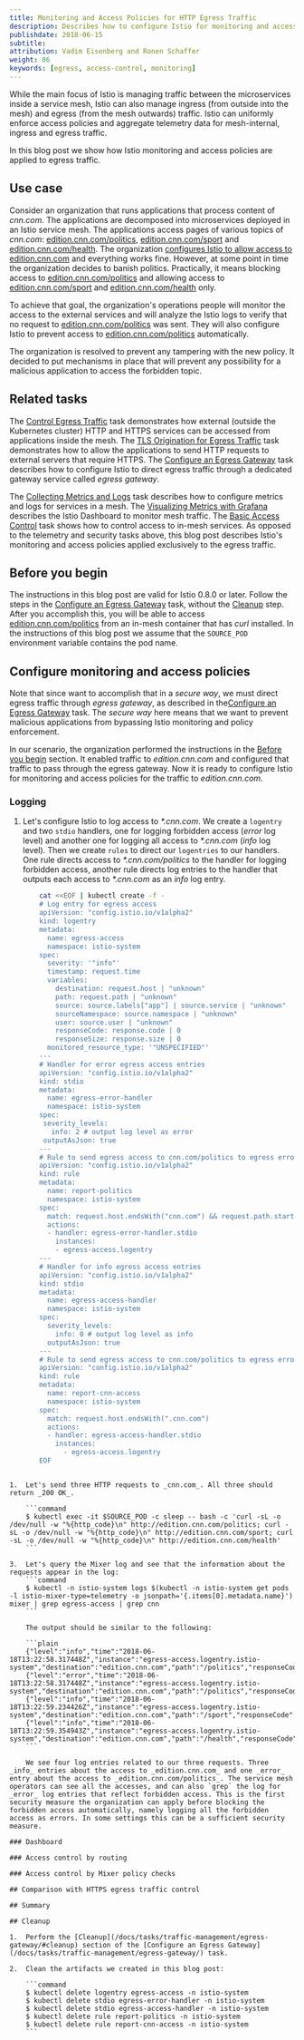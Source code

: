 ```yaml
---
title: Monitoring and Access Policies for HTTP Egress Traffic
description: Describes how to configure Istio for monitoring and access policies of HTTP egress traffic.
publishdate: 2018-06-15
subtitle:
attribution: Vadim Eisenberg and Ronen Schaffer
weight: 86
keywords: [egress, access-control, monitoring]
---
```


While the main focus of Istio is managing traffic between the microservices inside a service mesh, Istio can also  manage ingress (from outside into the mesh) and egress (from the mesh outwards) traffic. Istio can uniformly enforce access policies and aggregate telemetry data for mesh-internal, ingress and egress traffic.

In this blog post we show how Istio monitoring and access policies are applied to egress traffic.

## Use case

Consider an organization that runs applications that process content of _cnn.com_. The applications are decomposed into microservices deployed in an Istio service mesh. The applications access pages of various topics of _cnn.com_: [edition.cnn.com/politics](https://edition.cnn.com/politics), [edition.cnn.com/sport](https://edition.cnn.com/sport) and  [edition.cnn.com/health](https://edition.cnn.com/health). The organization [configures Istio to allow access to edition.cnn.com](docs/tasks/traffic-management/egress-tls-origination/) and everything works fine. However, at some point in time the organization decides to banish politics. Practically, it means blocking access to [edition.cnn.com/politics](https://edition.cnn.com/politics) and allowing access to [edition.cnn.com/sport](https://edition.cnn.com/sport) and  [edition.cnn.com/health](https://edition.cnn.com/health) only.

To achieve that goal, the organization's operations people will monitor the access to the external services and will analyze the Istio logs to verify that no request to [edition.cnn.com/politics](https://edition.cnn.com/politics) was sent. They will also configure Istio to prevent access to [edition.cnn.com/politics](https://edition.cnn.com/politics) automatically.

The organization is resolved to prevent any tampering with the new policy. It decided to put mechanisms in place that will prevent any possibility for a malicious application to access the forbidden topic.

## Related tasks

The [Control Egress Traffic](/docs/tasks/traffic-management/egress/) task demonstrates how external (outside the Kubernetes cluster) HTTP and HTTPS services can be accessed from applications inside the mesh. The [TLS Origination for Egress Traffic](/docs/tasks/traffic-management/egress-tls-origination/) task demonstrates how to allow the applications to send HTTP requests to external servers that require HTTPS. The [Configure an Egress Gateway](/docs/tasks/traffic-management/egress-gateway/) task describes how to configure Istio to direct egress traffic through a dedicated gateway service called _egress gateway_.

The [Collecting Metrics and Logs](/docs/tasks/telemetry/metrics-logs/) task describes how to configure metrics and logs for services in a mesh. The [Visualizing Metrics with Grafana](/docs/tasks/telemetry/using-istio-dashboard/) describes the Istio Dashboard to monitor mesh traffic. The [Basic Access Control](/docs/tasks/security/basic-access-control/) task shows how to control access to in-mesh services. As opposed to the telemetry and security tasks above, this blog post describes Istio's monitoring and access policies applied exclusively to the egress traffic.

## Before you begin

The instructions in this blog post are valid for Istio 0.8.0 or later. Follow the steps in the [Configure an Egress Gateway](/docs/tasks/traffic-management/egress-gateway/) task, without the [Cleanup](/docs/tasks/traffic-management/egress-gateway/#cleanup) step. After you accomplish this, you will be able to access [edition.cnn.com/politics](https://edition.cnn.com/politics) from an in-mesh container that has _curl_ installed. In the instructions of this blog post we assume that the `SOURCE_POD` environment variable contains the pod name.

## Configure monitoring and access policies

Note that since want to accomplish that in a _secure way_, we must direct egress traffic through _egress gateway_, as described in the[Configure an Egress Gateway](/docs/tasks/traffic-management/egress-gateway/) task. The _secure way_ here means that we want to prevent malicious applications from bypassing Istio monitoring and policy enforcement.

In our scenario, the organization performed the instructions in the [Before you begin]() section. It enabled traffic to _edition.cnn.com_ and configured that traffic to pass through the egress gateway. Now it is ready to configure Istio for monitoring and access policies for the traffic to _edition.cnn.com_.

### Logging

1.  Let's configure Istio to log access to _*.cnn.com_. We create a `logentry` and two `stdio` handlers, one for logging forbidden access (_error_ log level) and another one for logging all access to _*.cnn.com_ (_info_ log level). Then we create `rules` to direct our `logentries` to our handlers. One rule directs access to _*.cnn.com/politics_ to the handler for logging forbidden access, another rule directs log entries to the handler that outputs each access to _*.cnn.com_ as an _info_ log entry.

    ```bash
        cat <<EOF | kubectl create -f -
        # Log entry for egress access
        apiVersion: "config.istio.io/v1alpha2"
        kind: logentry
        metadata:
          name: egress-access
          namespace: istio-system
        spec:
          severity: '"info"'
          timestamp: request.time
          variables:
            destination: request.host | "unknown"
            path: request.path | "unknown"
            source: source.labels["app"] | source.service | "unknown"
            sourceNamespace: source.namespace | "unknown"
            user: source.user | "unknown"
            responseCode: response.code | 0
            responseSize: response.size | 0
          monitored_resource_type: '"UNSPECIFIED"'
        ---
        # Handler for error egress access entries
        apiVersion: "config.istio.io/v1alpha2"
        kind: stdio
        metadata:
          name: egress-error-handler
          namespace: istio-system
        spec:
         severity_levels:
           info: 2 # output log level as error
         outputAsJson: true
        ---
        # Rule to send egress access to cnn.com/politics to egress error handler
        apiVersion: "config.istio.io/v1alpha2"
        kind: rule
        metadata:
          name: report-politics
          namespace: istio-system
        spec:
          match: request.host.endsWith("cnn.com") && request.path.startsWith("/politics")
          actions:
          - handler: egress-error-handler.stdio
            instances:
            - egress-access.logentry
        ---
        # Handler for info egress access entries
        apiVersion: "config.istio.io/v1alpha2"
        kind: stdio
        metadata:
          name: egress-access-handler
          namespace: istio-system
        spec:
          severity_levels:
            info: 0 # output log level as info
          outputAsJson: true
        ---
        # Rule to send egress access to cnn.com/politics to egress error handler
        apiVersion: "config.istio.io/v1alpha2"
        kind: rule
        metadata:
          name: report-cnn-access
          namespace: istio-system
        spec:
          match: request.host.endsWith(".cnn.com")
          actions:
          - handler: egress-access-handler.stdio
            instances:
              - egress-access.logentry
        EOF
```

1.  Let's send three HTTP requests to _cnn.com_. All three should return _200 OK_.

    ```command
    $ kubectl exec -it $SOURCE_POD -c sleep -- bash -c 'curl -sL -o /dev/null -w "%{http_code}\n" http://edition.cnn.com/politics; curl -sL -o /dev/null -w "%{http_code}\n" http://edition.cnn.com/sport; curl -sL -o /dev/null -w "%{http_code}\n" http://edition.cnn.com/health'
    ```

3.  Let's query the Mixer log and see that the information about the requests appear in the log:
    ```command
    $ kubectl -n istio-system logs $(kubectl -n istio-system get pods -l istio-mixer-type=telemetry -o jsonpath='{.items[0].metadata.name}') mixer | grep egress-access | grep cnn
    ```

    The output should be similar to the following:

    ```plain
    {"level":"info","time":"2018-06-18T13:22:58.317448Z","instance":"egress-access.logentry.istio-system","destination":"edition.cnn.com","path":"/politics","responseCode":200,"responseSize":150448,"source":"sleep","user":"unknown"}
    {"level":"error","time":"2018-06-18T13:22:58.317448Z","instance":"egress-access.logentry.istio-system","destination":"edition.cnn.com","path":"/politics","responseCode":200,"responseSize":150448,"source":"sleep","user":"unknown"}
    {"level":"info","time":"2018-06-18T13:22:59.234426Z","instance":"egress-access.logentry.istio-system","destination":"edition.cnn.com","path":"/sport","responseCode":200,"responseSize":358651,"source":"sleep","user":"unknown"}
    {"level":"info","time":"2018-06-18T13:22:59.354943Z","instance":"egress-access.logentry.istio-system","destination":"edition.cnn.com","path":"/health","responseCode":200,"responseSize":332218,"source":"sleep","user":"unknown"}
    ```

    We see four log entries related to our three requests. Three _info_ entries about the access to _edition.cnn.com_ and one _error_ entry about the access to _edition.cnn.com/politics_. The service mesh operators can see all the accesses, and can also `grep` the log for _error_ log entries that reflect forbidden access. This is the first security measure the organization can apply before blocking the forbidden access automatically, namely logging all the forbidden access as errors. In some settings this can be a sufficient security measure.

### Dashboard

### Access control by routing

### Access control by Mixer policy checks

## Comparison with HTTPS egress traffic control

## Summary

## Cleanup

1.  Perform the [Cleanup](/docs/tasks/traffic-management/egress-gateway/#cleanup) section of the [Configure an Egress Gateway](/docs/tasks/traffic-management/egress-gateway/) task.

2.  Clean the artifacts we created in this blog post:

    ```command
    $ kubectl delete logentry egress-access -n istio-system
    $ kubectl delete stdio egress-error-handler -n istio-system
    $ kubectl delete stdio egress-access-handler -n istio-system
    $ kubectl delete rule report-politics -n istio-system
    $ kubectl delete rule report-cnn-access -n istio-system
    ```
